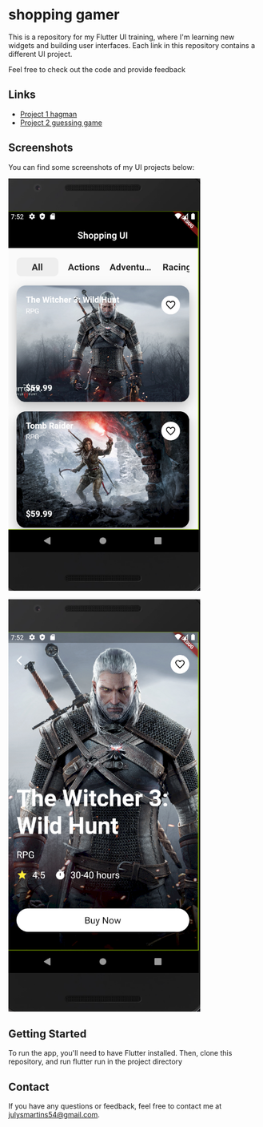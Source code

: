 # shopping gamer
This is a repository for my Flutter UI training, where I'm learning new widgets and building user interfaces. Each link in this repository contains a different UI project.

Feel free to check out the code and provide feedback

## Links 
- [Project 1 hagman](https://github.com/julysNICK/hangman_mobile_flutter)
- [Project 2 guessing game](https://github.com/julysNICK/guessing_game)

## Screenshots

You can find some screenshots of my UI projects below:


![](image1.png)


![](image2.png)

## Getting Started

To run the app, you'll need to have Flutter installed. Then, clone this repository, and run flutter run in the project directory

## Contact
If you have any questions or feedback, feel free to contact me at julysmartins54@gmail.com.
